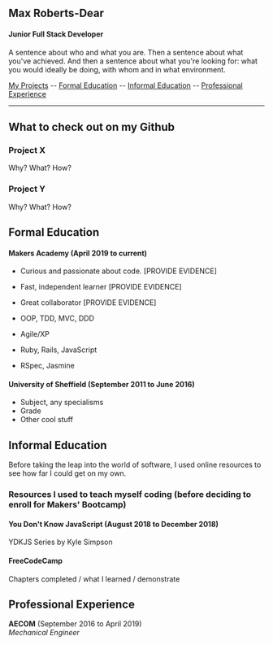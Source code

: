 ## Max Roberts-Dear

#### Junior Full Stack Developer

A sentence about who and what you are. Then a sentence about what you've achieved. And then a sentence about what you're looking for: what you would ideally be doing, with whom and in what environment.

[My Projects](#githubProjects) -- [Formal Education](#formalEducation) -- [Informal Education](#informalEducation) -- [Professional Experience](#professionalExperience)

---

## <a name = "githubProjects">What to check out on my Github</a>

### Project X

Why?
What?
How?

### Project Y

Why?
What?
How?

## <a name = "formalEducation">Formal Education</a>

#### Makers Academy (April 2019 to current)

- Curious and passionate about code. [PROVIDE EVIDENCE]
- Fast, independent learner [PROVIDE EVIDENCE]
- Great collaborator [PROVIDE EVIDENCE]

- OOP, TDD, MVC, DDD
- Agile/XP
- Ruby, Rails, JavaScript
- RSpec, Jasmine

#### University of Sheffield (September 2011 to June 2016)

- Subject, any specialisms
- Grade
- Other cool stuff

## <a name = "informalEducation">Informal Education</a>

Before taking the leap into the world of software, I used online resources to see how far I could get on my own. 

### Resources I used to teach myself coding (before deciding to enroll for Makers' Bootcamp)

#### You Don't Know JavaScript (August 2018 to December 2018)

YDKJS Series by Kyle Simpson

#### FreeCodeCamp

Chapters completed / what I learned / demonstrate

## <a name = "professionalExperience">Professional Experience</a>

**AECOM** (September 2016 to April 2019)   
*Mechanical Engineer*  
